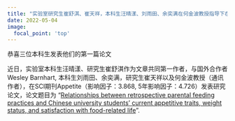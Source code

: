 ```yaml
---
title: "实验室研究生崔舒淇、崔天祥，本科生汪晴漾、刘雨田、余奕满在何金波教授指导下在Appetite发表合作研究成果"
date: 2022-05-04
image:
  focal_point: 'top'
---
```


恭喜三位本科生发表他们的第一篇论文

<!--more-->

近日，实验室本科生汪晴漾、研究生崔舒淇作为文章共同第一作者，与国外合作者Wesley Barnhart, 本科生刘雨田、余奕满，研究生崔天祥以及何金波教授（通讯作者），在SCI期刊Appetite（影响因子：3.868, 5年影响因子：4.726）发表研究论文，论文题目为 “[Relationships between retrospective parental feeding practices and Chinese university students’ current appetitive traits, weight status, and satisfaction with food-related life](https://doi.org/10.1016/j.appet.2022.106061)”.


